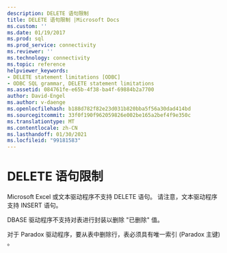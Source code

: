 ```yaml
---
description: DELETE 语句限制
title: DELETE 语句限制 |Microsoft Docs
ms.custom: ''
ms.date: 01/19/2017
ms.prod: sql
ms.prod_service: connectivity
ms.reviewer: ''
ms.technology: connectivity
ms.topic: reference
helpviewer_keywords:
- DELETE statement limitations [ODBC]
- ODBC SQL grammar, DELETE statement limitations
ms.assetid: 084761fe-e65b-4f38-ba4f-69884b2a7700
author: David-Engel
ms.author: v-daenge
ms.openlocfilehash: b188d782f82e23d031b820bba5f56a30dad414bd
ms.sourcegitcommit: 33f0f190f962059826e002be165a2bef4f9e350c
ms.translationtype: MT
ms.contentlocale: zh-CN
ms.lasthandoff: 01/30/2021
ms.locfileid: "99181583"
---
```

# <a name="delete-statement-limitations"></a>DELETE 语句限制
Microsoft Excel 或文本驱动程序不支持 DELETE 语句。 请注意，文本驱动程序支持 INSERT 语句。  
  
 DBASE 驱动程序不支持对表进行封装以删除 "已删除" 值。  
  
 对于 Paradox 驱动程序，要从表中删除行，表必须具有唯一索引 (Paradox 主键) 。
